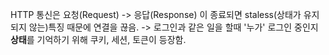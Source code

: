 HTTP 통신은 요청(Request) -> 응답(Response) 이 종료되면 staless(상태가 유지되지 않는)특징 때문에 연결을 끊음. ->
로그인과 같은 일을 할때 '누가' 로그인 중인지 **상태**를 기억하기 위해 쿠키, 세션, 토큰이 등장함.